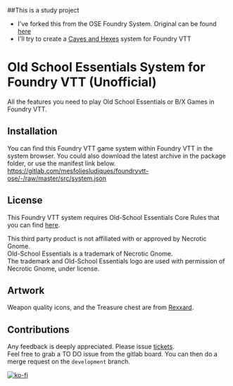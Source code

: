 ##This is a study project

- I've forked this from the OSE Foundry System. Original can be found [here](https://gitlab.com/mesfoliesludiques/foundryvtt-ose)
- I'll try to create a [Caves and Hexes](https://cavesandhexes.com) system for Foundry VTT

# Old School Essentials System for Foundry VTT (Unofficial)
All the features you need to play Old School Essentials or B/X Games in Foundry VTT.

## Installation
You can find this Foundry VTT game system within Foundry VTT in the system browser. You could also download the latest archive in the package folder, or use the manifest link below.\
https://gitlab.com/mesfoliesludiques/foundryvtt-ose/-/raw/master/src/system.json

## License
This Foundry VTT system requires Old-School Essentials Core Rules that you can find [here](https://necroticgnome.com).

This third party product is not affiliated with or approved by Necrotic Gnome. \
Old-School Essentials is a trademark of Necrotic Gnome.\
The trademark and Old-School Essentials logo are used with permission of Necrotic Gnome, under license.

## Artwork
Weapon quality icons, and the Treasure chest are from [Rexxard](https://assetstore.unity.com/packages/2d/gui/icons/flat-skills-icons-82713).

## Contributions
Any feedback is deeply appreciated. Please issue [tickets](https://gitlab.com/mesfoliesludiques/foundryvtt-ose/-/boards).\
Feel free to grab a TO DO issue from the gitlab board. You can then do a merge request on the `development` branch.

[![ko-fi](https://www.ko-fi.com/img/githubbutton_sm.svg)](https://ko-fi.com/H2H21WMKA)

